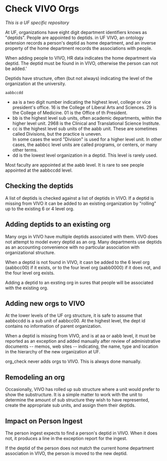 # Check VIVO Orgs

_This is a UF specific repository_

At UF, organizations have eight digit department identifiers knows as "deptids".  People are appointed
to deptids.  in UF VIVO, an ontology extension records a person's deptid as home department, and 
an inverse property of the home department records the associations with people.

When adding people to VIVO, HR data indicates the home department via deptid.  The deptid must be found in
in VIVO, otherwise the person can not be added.'

Deptids have structure, often (but not always) indicating the level of the organization at the university.

    aabbccdd
	
* aa is a two digit number indicating the highest level, college or vice president's office.  16 is the College of 
Liberal Arts and Sciences.  29 is the College of Medicine.  01 is the Office of th President.  
* bb is the highest level sub units, often academic departments, within the higher level unit.  2968 is the Clinical
and Translational Science Institute.
* cc is the highest level sub units of the aabb unit.  These are sometimes called Divisions, but the practice is uneven.  
In some cases the word "Division" is used for a higher level unit.  In other cases, the aabbcc level units are
called programs, or centers, or many other terms.
* dd is the lowest level organization in a deptid.  This level is rarely used.

Most faculty are appointed at the aabb level.  It is rare to see people appointed at the aabbccdd level.

## Checking the deptids

A list of deptids is checked against a list of deptids in VIVO.  If a deptid is missing from VIVO it can be added
to an existing organization by "rolling" up to the existing 6 or 4 level org.  

## Adding deptids to an existing org

Many orgs in VIVO have multiple deptids associated with them.  VIVO does not attempt to model every 
deptid as an org.  Many departments use deptids as an accounting convenience with no particular 
association with organizational structure.

When a deptid is not found in VIVO, it casn be added to the 6 level org (aabbcc00) if it exists, or to
the four level org (aabb0000) if it does not, and the four level org exists.  

Adding a deptid to an exsting org in sures that people will be associated with the existing org.

## Adding new orgs to VIVO

At the lower levels of the UF org structure, it is safe to assume that aabbccdd is a sub unit of aabbcc00.
At the highest level, the dept id contains no information of parent organization. 

When a deptid is missing from VIVO, and is at aa or aabb level, it must be reported as an exception and added
manually after review of administrative documents -- memos, web sites -- indicating, the name, type and
location in the hierarchy of the new organization at UF.

org_check never adds orgs to VIVO.  This is always done manually.

## Remodeling an org

Occasionally, VIVO has rolled up sub structure where a unit would prefer to show the substructure.  It is 
a simple matter 
to work with the unit to determine the amount of sub structure they wish to have represented, create
the appropriate sub units, and assign them their deptids.

## Impact on Person Ingest

The person ingest expects to find a person's deptid in VIVO.  When it does not, it produces a line in the
exception report for the ingest.  

If the deptid of the person does not match the current home department association in VIVO, the person
is moved to the new deptid.



